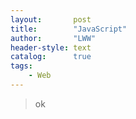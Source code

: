 ```yaml
---
layout:       post
title:        "JavaScript"
author:       "LWW"
header-style: text
catalog:      true
tags:
    - Web
---
```


> ok
